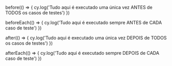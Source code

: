 before(() => {
cy.log('Tudo aqui é executado uma única vez ANTES de TODOS os casos de testes')
})

beforeEach(() => {
cy.log('Tudo aqui é executado sempre ANTES de CADA caso de teste')
})

after(() => {
cy.log('Tudo aqui é executado uma única vez DEPOIS de TODOS os casos de testes')
})

afterEach(() => {
cy.log('Tudo aqui é executado sempre DEPOIS de CADA caso de teste')
})
